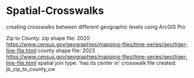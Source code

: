 # Spatial-Crosswalks
creating crosswalks between different geographic levels using ArcGIS Pro


Zip to County: 
zip shape file: 2020 https://www.census.gov/geographies/mapping-files/time-series/geo/tiger-line-file.html
county shape file: 2023 https://www.census.gov/geographies/mapping-files/time-series/geo/tiger-line-file.html
spatial join type: 'has its center in' 
crosswalk file created: jb_zip_to_county_cw
